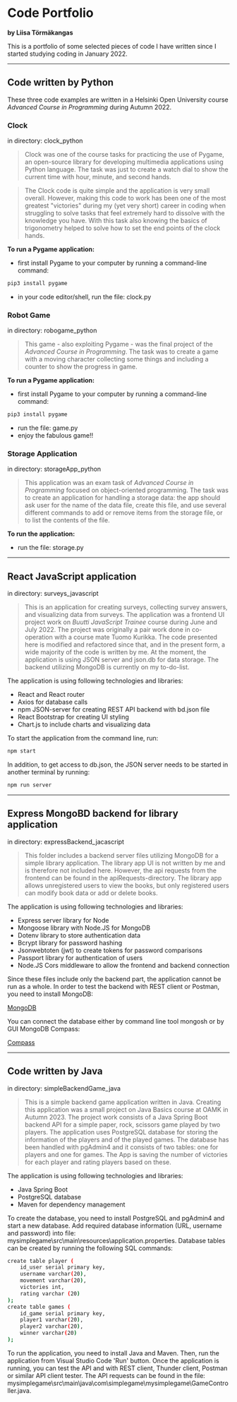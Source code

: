 # Code Portfolio
**by Liisa Törmäkangas**

This is a portfolio of some selected pieces of code I have written since I started studying coding in January 2022.

---
## Code written by Python
These three code examples are written in a Helsinki Open University course *Advanced Course in Programming* during Autumn 2022.

### **Clock**
in directory: clock_python
>Clock was one of the course tasks for practicing the use of Pygame, an open-source library for developing multimedia applications using Python language. The task was just to create a watch dial to show the current time with hour, minute, and second hands. 

>The Clock code is quite simple and the application is very small overall. However, making this code to work has been one of the most greatest "victories" during my (yet very short) career in coding when struggling to solve tasks that feel extremely hard to dissolve with the knowledge you have. With this task also knowing the basics of trigonometry helped to solve how to set the end points of the clock hands.

**To run a Pygame application:**
- first install Pygame to your computer by running a command-line command:
```bash
pip3 install pygame
```
- in your code editor/shell, run the file: clock.py
### **Robot Game**
in directory: robogame_python
>This game - also exploiting Pygame - was the final project of the *Advanced Course in Programming*. The task was to create a game with a moving character collecting some things and including a counter to show the progress in game.

**To run a Pygame application:**
- first install Pygame to your computer by running a command-line command:
```bash
pip3 install pygame
```
- run the file: game.py
- enjoy the fabulous game!!

### **Storage Application**
in directory: storageApp_python
>This application was an exam task of *Advanced Course in Programming* focused on object-oriented programming. The task was to create an application for handling a storage data: the app should ask user for the name of the data file, create this file, and use several different commands to add or remove items from the storage file, or to list the contents of the file.

**To run the application:**
- run the file: storage.py

---
## React JavaScript application
in directory: surveys_javascript
>This  is an application for creating surveys, collecting survey answers, and visualizing data from surveys. The application was a frontend UI project work on *Buutti JavaScript Trainee* course during June and July 2022. The project was originally a pair work done in co-operation with a course mate Tuomo Kurikka. The code presented here is modified and refactored since that, and in the present form, a wide majority of the code is written by me. At the moment, the application is using JSON server and json.db for data storage. The backend utilizing MongoDB is currently on my to-do-list.

The application is using following technologies and libraries:
- React and React router
- Axios for database calls
- npm JSON-server for creating REST API backend with bd.json file
- React Bootstrap for creating UI styling
- Chart.js to include charts and visualizing data

To start the application from the command line, run:
```bash
npm start
``` 
In addition, to get access to db.json, the JSON server needs to be started in another terminal by running:
```bash
npm run server
```
---
## Express MongoBD backend for library application
in directory: expressBackend_jacascript
>This folder includes a backend server files utilizing MongoDB for a simple library application. The library app UI is not written by me and is therefore not included here. However, the api requests from the frontend can be found in the apiRequests-directory. The library app allows unregistered users to view the books, but only registered users can modify book data or add or delete books.

The application is using following technologies and libraries:
- Express server library for Node
- Mongoose library with Node.JS for MongoDB
- Dotenv library to store authentication data
- Bcrypt library for password hashing
- Jsonwebtoten (jwt) to create tokens for password comparisons
- Passport library for authentication of users
- Node.JS Cors middleware to allow the frontend and backend connection

Since these files include only the backend part, the application cannot be run as a whole. In order to test the backend with REST client or Postman, you need to install MongoDB:

[MongoDB](https://www.mongodb.com/docs/manual/installation/)

You can connect the database either by command line tool mongosh or by GUI MongoDB Compass:

[Compass](https://www.mongodb.com/products/compass)

---

## Code written by Java
in directory: simpleBackendGame_java
>This is a simple backend game application written in Java. Creating this application was a small project on Java Basics course at OAMK in Autumn 2023. The project work consists of a Java Spring Boot backend API for a simple paper, rock, scissors game played by two players. The application uses PostgreSQL database for storing the information of the players and of the played games. The database has been handled with pgAdmin4 and it consists of two tables: one for players and one for games. The App is saving the number of victories for each player and rating players based on these. 

The application is using following technologies and libraries:
- Java Spring Boot
- PostgreSQL database
- Maven for dependency management

To create the database, you need to install PostgreSQL and pgAdmin4 and start a new database. Add required database information (URL, username and password) into file: mysimplegame\src\main\resources\application.properties. Database tables can be created by running the following SQL commands:
```bash
create table player (
	id_user serial primary key,
	username varchar(20),
	movement varchar(20),
	victories int,
	rating varchar (20) 
);
create table games (
	id_game serial primary key,
	player1 varchar(20),
	player2 varchar(20),
	winner varchar(20)
);

```
To run the application, you need to install Java and Maven. Then, run the application from Visual Studio Code 'Run' button. Once the application is running, you can test the API and with REST client, Thunder client, Postman or similar API client tester. The API requests can be found in the file: mysimplegame\src\main\java\com\simplegame\mysimplegame\GameController.java.
